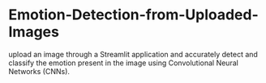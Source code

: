 # Emotion-Detection-from-Uploaded-Images
upload an image through a Streamlit application and accurately detect and classify the emotion present in the image using Convolutional Neural Networks (CNNs).
